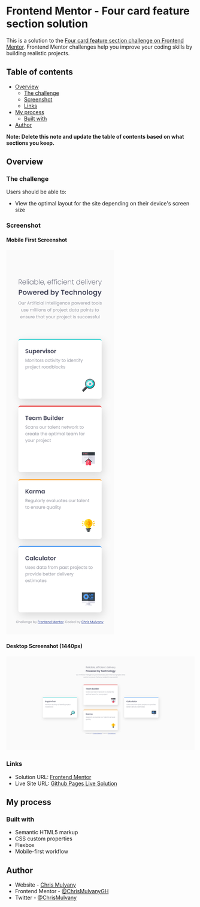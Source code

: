 # Frontend Mentor - Four card feature section solution

This is a solution to the [Four card feature section challenge on Frontend Mentor](https://www.frontendmentor.io/challenges/four-card-feature-section-weK1eFYK). Frontend Mentor challenges help you improve your coding skills by building realistic projects. 

## Table of contents

- [Overview](#overview)
  - [The challenge](#the-challenge)
  - [Screenshot](#screenshot)
  - [Links](#links)
- [My process](#my-process)
  - [Built with](#built-with)
- [Author](#author)

**Note: Delete this note and update the table of contents based on what sections you keep.**

## Overview

### The challenge

Users should be able to:

- View the optimal layout for the site depending on their device's screen size

### Screenshot

#### Mobile First Screenshot

![mobile-screenshot.png](mobile-screenshot.png)

#### Desktop Screenshot (1440px)
![desktop-screenshot.png](desktop-screenshot.png)

### Links

- Solution URL: [Frontend Mentor](https://www.frontendmentor.io/challenges/four-card-feature-section-weK1eFYK/hub/mobile-first-flexbox-solution-four-card-feature-section-rkjmUmP49)
- Live Site URL: [Github Pages Live Solution](https://chrismulvanygh.github.io/four-card-feature-section/)

## My process

### Built with

- Semantic HTML5 markup
- CSS custom properties
- Flexbox
- Mobile-first workflow

## Author

- Website - [Chris Mulvany](https://www.chrismulvany.com)
- Frontend Mentor - [@ChrisMulvanyGH](https://www.frontendmentor.io/profile/ChrisMulvanyGH)
- Twitter - [@ChrisMulvany](https://twitter.com/ChrisMulvany)

